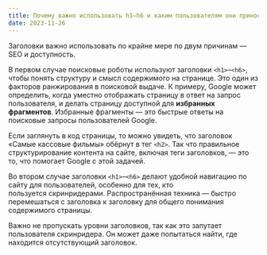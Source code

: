 ```yaml
---
title: Почему важно использовать h1–h6 и каким пользователям они приносят пользу? Зачем соблюдать иерархию заголовков?
date: 2023-11-26
---
```

Заголовки важно использовать по крайне мере по двум причинам — SEO и доступность.

В первом случае поисковые роботы используют заголовки `<h1>`–`<h6>`, чтобы понять структуру и смысл содержимого на странице. Это один из факторов ранжирования в поисковой выдаче. К примеру, Google может определить, когда уместно отображать страницу в ответ на запрос пользователя, и делать страницу доступной для **избранных фрагментов**. Избранные фрагменты — это быстрые ответы на поисковые запросы пользователей Google.

Если заглянуть в код страницы, то можно увидеть, что заголовок «Самые кассовые фильмы» обёрнут в тег `<h2>`. Так что правильное структурирование контента на сайте, включая теги заголовков, — это то, что помогает Google с этой задачей.

Во втором случае заголовки `<h1>`–`<h6>` делают удобной навигацию по сайту для пользователей, особенно для тех, кто пользуется скринридерами. Распространённая техника — быстро перемешаться с заголовка к заголовку для общего понимания содержимого страницы.

Важно не пропускать уровни заголовков, так как это запутает пользователя скринридера. Он может даже попытаться найти, где находится отсутствующий заголовок.